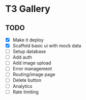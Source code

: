 # T3 Gallery

## TODO

- [x] Make it deploy
- [x] Scaffold basic ui with mock data
- [ ] Setup database
- [ ] Add auth
- [ ] Add image upload
- [ ] Error management
- [ ] Routing/image page
- [ ] Delete button
- [ ] Analytics
- [ ] Rate limiting
